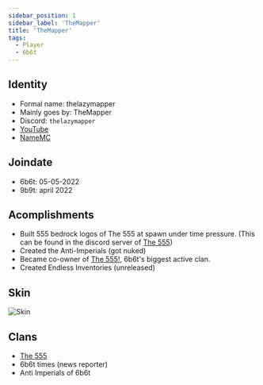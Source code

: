 ```yaml
---
sidebar_position: 1
sidebar_label: 'TheMapper'
title: 'TheMapper'
tags:
  - Player
  - 6b6t
---
```


## Identity
* Formal name: thelazymapper
* Mainly goes by: TheMapper
* Discord: `thelazymapper`
* [YouTube](https://www.youtube.com/@TheLazyMapper1556)
* [NameMC](https://nl.namemc.com/profile/DuhDeadlyDurk.1)

## Joindate
* 6b6t: 05-05-2022
* 9b9t: april 2022

## Acomplishments
- Built 555 bedrock logos of The 555 at spawn under time pressure. (This can be found in the discord server of [The 555](../Groups/555.md))
- Created the Anti-Imperials (got nuked)
- Became co-owner of [The 555!](../Groups/555.md), 6b6t's biggest active clan.
- Created Endless Inventories (unreleased)

## Skin
![Skin](https://s.namemc.com/3d/skin/body.png?id=654b588bdcc343d6&model=classic&theta=30&phi=21&time=90&width=100&height=200)

## Clans
- [The 555](../Groups/555.md)
- 6b6t times (news reporter)
- Anti Imperials of 6b6t
